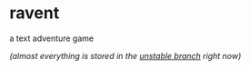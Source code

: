 ravent
=====

a text adventure game

*(almost everything is stored in the [unstable branch](https://github.com/trommel/ravent/tree/unstable) right now)*
